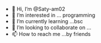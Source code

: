- 👋 Hi, I’m @Saty-am02
- 👀 I’m interested in ... programming
- 🌱 I’m currently learning ...bsc
- 💞️ I’m looking to collaborate on ...
- 📫 How to reach me ...by friends

<!---
Saty-am02/Saty-am02 is a ✨ special ✨ repository because its `README.md` (this file) appears on your GitHub profile.
You can click the Preview link to take a look at your changes.
--->

